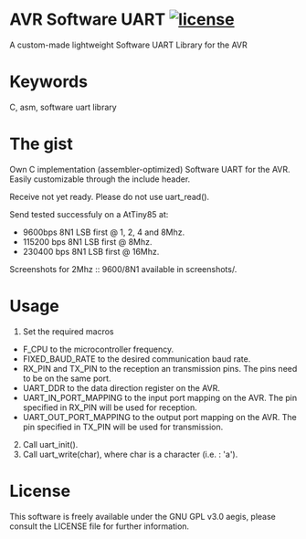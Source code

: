 # AVR Software UART [![license](https://img.shields.io/badge/license-GPLv3-brightgreen.svg)](LICENSE)
A custom-made lightweight Software UART Library for the AVR

# Keywords 
C, asm, software uart library

# The gist
Own C implementation (assembler-optimized) Software UART for the AVR.
Easily customizable through the include header. 

Receive not yet ready. Please do not use uart_read().

Send tested successfuly on a AtTiny85 at:
  * 9600bps   8N1 LSB first @ 1, 2, 4 and 8Mhz. 
  * 115200 bps  8N1 LSB first @ 8Mhz.
  * 230400 bps  8N1 LSB first @ 16Mhz.
  
Screenshots for 2Mhz :: 9600/8N1 available
in screenshots/.

# Usage 

1. Set the required macros
  * F_CPU to the microcontroller frequency.
  * FIXED_BAUD_RATE to the desired communication baud rate.
  * RX_PIN and TX_PIN to the reception an transmission pins. The pins need to be on the same port.
  * UART_DDR to the data direction register on the AVR.
  * UART_IN_PORT_MAPPING to the input port mapping on the AVR. The pin specified in RX_PIN will be used 
for reception.
  * UART_OUT_PORT_MAPPING to the output port mapping on the AVR. The pin specified in TX_PIN will be used 
for transmission. 
2. Call uart_init().
3. Call uart_write(char), where char is a character (i.e. : 'a').

# License
This software is freely available under the GNU GPL v3.0 aegis, please consult the LICENSE file for further information.